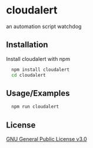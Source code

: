 
# cloudalert

an automation script watchdog


## Installation

Install cloudalert with npm

```bash
  npm install cloudalert
  cd cloudalert
```
    
## Usage/Examples

```bash
  npm run cloudalert
```

## License

[GNU General Public License v3.0](https://www.gnu.org/licenses/gpl-3.0.html)

